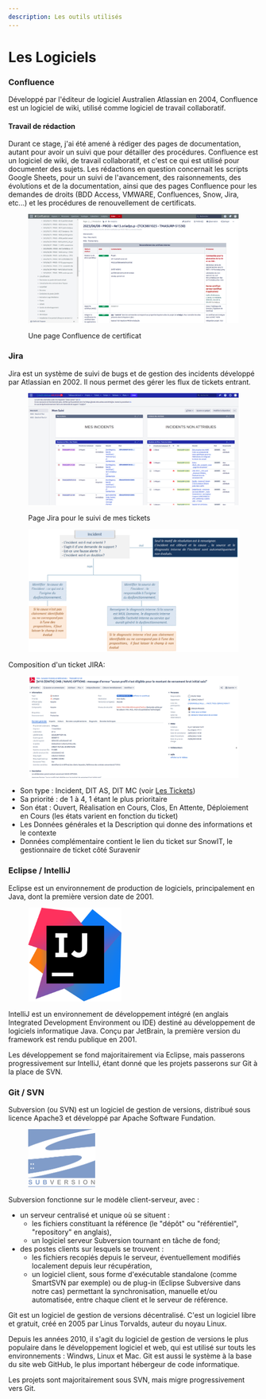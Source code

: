 ```yaml
---
description: Les outils utilisés
---
```


# Les Logiciels

### Confluence

Développé par l'éditeur de logiciel Australien Atlassian en 2004, Confluence est un logiciel de wiki, utilisé comme logiciel de travail collaboratif.

#### Travail de rédaction

Durant ce stage, j'ai été amené à rédiger des pages de documentation, autant pour avoir un suivi que pour détailler des procédures. Confluence est un logiciel de wiki, de travail collaboratif, et c'est ce qui est utilisé pour documenter des sujets. Les rédactions en question concernait les scripts Google Sheets, pour un suivi de l'avancement, des raisonnements, des évolutions et de la documentation, ainsi que des pages Confluence pour les demandes de droits (BDD Access, VMWARE, Confluences, Snow, Jira, etc...) et les procédures de renouvellement de certificats.

<figure><img src="../.gitbook/assets/confluence.png" alt=""><figcaption><p>Une page Confluence de certificat</p></figcaption></figure>

### Jira

Jira est un système de suivi de bugs et de gestion des incidents développé par Atlassian en 2002. Il nous permet des gérer les flux de tickets entrant.

<figure><img src="../.gitbook/assets/jira.png" alt=""><figcaption><p>Page Jira pour le suivi de mes tickets</p></figcaption></figure>

<figure><img src="../.gitbook/assets/process_jira_2.png" alt=""><figcaption></figcaption></figure>

Composition d'un ticket JIRA:

<figure><img src="../.gitbook/assets/details_ticket_jira.png" alt=""><figcaption></figcaption></figure>

* Son type : Incident, DIT AS, DIT MC (voir [Les Tickets](../ma-mission/les-tickets.md))
* Sa priorité : de 1 à 4, 1 étant le plus prioritaire
* Son état : Ouvert, Réalisation en Cours, Clos, En Attente, Déploiement en Cours (les états varient en fonction du ticket)
* Les Données générales et la Description qui donne des informations et le contexte
* Données complémentaire contient le lien du ticket sur SnowIT, le gestionnaire de ticket côté Suravenir

### Eclipse / IntelliJ

Eclipse est un environnement de production de logiciels, principalement en Java, dont la première version date de 2001.

<figure><img src="../.gitbook/assets/IntelliJ_IDEA_Icon.svg.png" alt="" width="188"><figcaption></figcaption></figure>

IntelliJ est un environnement de développement intégré (en anglais Integrated Development Environment ou IDE) destiné au développement de logiciels informatique Java. Conçu par JetBrain, la première version du framework est rendu publique en 2001.

Les développement se fond majoritairement via Eclipse, mais passerons progressivement sur IntelliJ, étant donné que les projets passerons sur Git à la place de SVN.

### Git / SVN

Subversion (ou SVN) est un logiciel de gestion de versions, distribué sous licence Apache3 et développé par Apache Software Fundation.

<div align="left">

<figure><img src="../.gitbook/assets/Apache_Subversion_logo.svg.png" alt="" width="135"><figcaption></figcaption></figure>

</div>

Subversion fonctionne sur le modèle client-serveur, avec :&#x20;

* un serveur centralisé et unique où se situent :
  * les fichiers constituant la référence (le "dépôt" ou "référentiel", "repository" en anglais),
  * un logiciel serveur Subversion tournant en tâche de fond;
* des postes clients sur lesquels se trouvent :&#x20;
  * les fichiers recopiés depuis le serveur, éventuellement modifiés localement depuis leur récupération,
  * un logiciel client, sous forme d'exécutable standalone (comme SmartSVN par exemple) ou de plug-in (Eclipse Subversive dans notre cas) permettant la synchronisation, manuelle et/ou automatisée, entre chaque client et le serveur de référence.

Git est un logiciel de gestion de versions décentralisé. C'est un logiciel libre et gratuit, créé en 2005 par Linus Torvalds, auteur du noyau Linux.

Depuis les années 2010, il s'agit du logiciel de gestion de versions le plus populaire dans le développement logiciel et web, qui est utilisé sur touts les environnements : Windws, Linux et Mac. Git est aussi le système à la base du site web GitHub, le plus important hébergeur de code informatique.

Les projets sont majoritairement sous SVN, mais migre progressivement vers Git.
